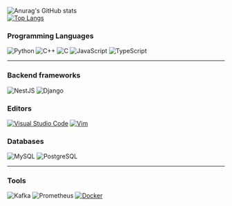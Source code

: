 ![Anurag's GitHub stats](https://github-readme-stats.vercel.app/api?username=anastabiti&show_icons=true&theme=dark)  
[![Top Langs](https://github-readme-stats.vercel.app/api/top-langs/?username=anastabiti&layout=donut-vertical)](https://github.com/anastabiti/github-readme-stats)

### **Programming Languages**  
![Python](https://img.shields.io/badge/Code-Python-informational?style=flat&logo=python&logoColor=white&color=6aa6f8) ![C++](https://img.shields.io/badge/Code-C++-blue?logo=cplusplus) ![C](https://img.shields.io/badge/Code-C-grey?logo=c) ![JavaScript](https://img.shields.io/badge/Code-JavaScript-yellow?logo=javascript) ![TypeScript](https://img.shields.io/badge/Code-TypeScript-blue?logo=typescript) 

---
### **Backend frameworks**  
![NestJS](https://img.shields.io/badge/-NestJS-red?logo=nestjs) ![Django](https://img.shields.io/badge/-django-green?logo=django)

### **Editors**  
[![Visual Studio Code](https://custom-icon-badges.demolab.com/badge/Visual%20Studio%20Code-0078d7.svg?logo=vsc&logoColor=white)](#)  [![Vim](https://img.shields.io/badge/Vim-%2311AB00.svg?logo=vim&logoColor=white)](#)  
### **Databases**  
![MySQL](https://img.shields.io/badge/-MySQL-orange?logo=mysql&logoColor=white) ![PostgreSQL](https://img.shields.io/badge/-PostgreSQL-blue?logo=postgresql&logoColor=white)

---

### **Tools**  
![Kafka](https://img.shields.io/badge/-grafana-black?logo=grafana&logoColor=white) ![Prometheus](https://img.shields.io/badge/-Prometheus-orange?logo=prometheus&logoColor=white) [![Docker](https://img.shields.io/badge/Docker-2496ED?logo=docker&logoColor=fff)](#)
